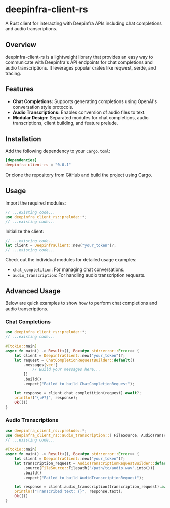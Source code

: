 # deepinfra-client-rs

A Rust client for interacting with Deepinfra APIs including chat completions and audio transcriptions.

## Overview

deepinfra-client-rs is a lightweight library that provides an easy way to communicate with Deepinfra's API endpoints for chat completions and audio transcriptions. It leverages popular crates like reqwest, serde, and tracing.

## Features

- **Chat Completions:** Supports generating completions using OpenAI's conversation style protocols.
- **Audio Transcriptions:** Enables conversion of audio files to text.
- **Modular Design:** Separated modules for chat completions, audio transcriptions, client building, and feature prelude.

## Installation

Add the following dependency to your `Cargo.toml`:

```toml
[dependencies]
deepinfra-client-rs = "0.0.1"
```

Or clone the repository from GitHub and build the project using Cargo.

## Usage

Import the required modules:

```rust
// ...existing code...
use deepinfra_client_rs::prelude::*;
// ...existing code...
```

Initialize the client:

```rust
// ...existing code...
let client = DeepinfraClient::new("your_token")?;
// ...existing code...
```

Check out the individual modules for detailed usage examples:
- `chat_completition`: For managing chat conversations.
- `audio_transcription`: For handling audio transcription requests.

## Advanced Usage

Below are quick examples to show how to perform chat completions and audio transcriptions.

### Chat Completions

```rust
use deepinfra_client_rs::prelude::*;
// ...existing code...

#[tokio::main]
async fn main() -> Result<(), Box<dyn std::error::Error>> {
    let client = DeepinfraClient::new("your_token")?;
    let request = ChatCompletionRequestBuilder::default()
        .messages(vec![
            // Build your messages here...
        ])
        .build()
        .expect("Failed to build ChatCompletionRequest");

    let response = client.chat_completition(request).await?;
    println!("{:#?}", response);
    Ok(())
}
```

### Audio Transcriptions

```rust
use deepinfra_client_rs::prelude::*;
use deepinfra_client_rs::audio_transcription::{ FileSource, AudioTranscriptionRequestBuilder };
// ...existing code...

#[tokio::main]
async fn main() -> Result<(), Box<dyn std::error::Error>> {
    let client = DeepinfraClient::new("your_token")?;
    let transcription_request = AudioTranscriptionRequestBuilder::default()
        .source(FileSource::Filepath("/path/to/audio.wav".into()))
        .build()
        .expect("Failed to build AudioTranscriptionRequest");

    let response = client.audio_transcription(transcription_request).await?;
    println!("Transcribed text: {}", response.text);
    Ok(())
}
```

